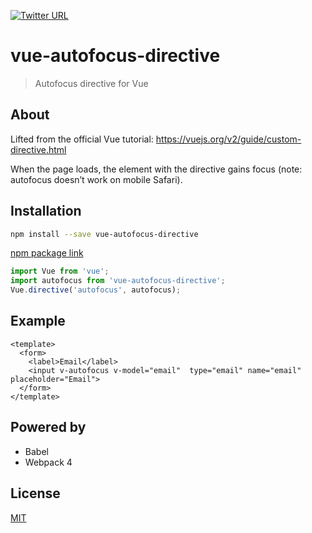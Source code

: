 [![Twitter URL](https://img.shields.io/twitter/url/http/shields.io.svg?style=social)](https://twitter.com/KrolsBjorn)

# vue-autofocus-directive 

> Autofocus directive for Vue

## About

Lifted from the official Vue tutorial: https://vuejs.org/v2/guide/custom-directive.html

When the page loads, the element with the directive gains focus (note: autofocus doesn’t work on mobile Safari).

## Installation

```bash
npm install --save vue-autofocus-directive
```

[npm package link](https://www.npmjs.com/package/vue-autofocus-directive)

```javascript
import Vue from 'vue';
import autofocus from 'vue-autofocus-directive';
Vue.directive('autofocus', autofocus);
```

## Example

```vue
<template>
  <form>
    <label>Email</label>
    <input v-autofocus v-model="email"  type="email" name="email" placeholder="Email">
  </form>
</template>
```

## Powered by

* Babel
* Webpack 4

## License

[MIT](http://opensource.org/licenses/MIT)
